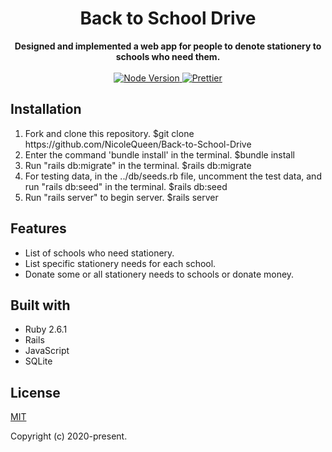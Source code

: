 <h1 align="center">Back to School Drive</h1>

<div align="center" size="12">
  <strong>
    Designed and implemented a web app for people to denote stationery to schools who need them.
  </strong>
</div>

<br>

<div align="center">
  <a href="https://nodejs.org/en/">
    <img src="https://img.shields.io/badge/node-%3E%3D%208.0.0-green.svg" alt="Node Version">
  </a>
  <a href="https://nicelinks.site/post/5c16083e819ae45de1453caa">
    <img src="https://img.shields.io/badge/code_style-prettier-ff69b4.svg?style=flat" alt="Prettier">
  </a>
</div>

## Installation

<ol>
  <li>Fork and clone this repository. $git clone https://github.com/NicoleQueen/Back-to-School-Drive</li>
  <li>Enter the command 'bundle install' in the terminal. $bundle install</li>
  <li>Run "rails db:migrate" in the terminal. $rails db:migrate</li>
  <li>For testing data, in the ../db/seeds.rb file, uncomment the test data, and run "rails db:seed" in the terminal. $rails db:seed</li>
  <li>Run "rails server" to begin server. $rails server</li>
</ol>

## Features
<ul>
  <li>List of schools who need stationery.</li>
  <li>List specific stationery needs for each school.</li>
  <li>Donate some or all stationery needs to schools or donate money.</li>
</ul>


## Built with

<ul>
  <li>Ruby 2.6.1</li>
  <li>Rails</li>
  <li>JavaScript</li>
  <li>SQLite</li>
</ul>

## License

[MIT](http://opensource.org/licenses/MIT)

Copyright (c) 2020-present. 
